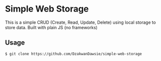 # Simple Web Storage
This is a simple CRUD (Create, Read, Update, Delete) using local storage to store data. Built with plain JS (no frameworks)

## Usage
```
$ git clone https://github.com/DzakwanDawsie/simple-web-storage
```
